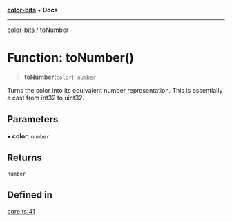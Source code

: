 [**color-bits**](../README.md) • **Docs**

***

[color-bits](../README.md) / toNumber

# Function: toNumber()

> **toNumber**(`color`): `number`

Turns the color into its equivalent number representation.
This is essentially a cast from int32 to uint32.

## Parameters

• **color**: `number`

## Returns

`number`

## Defined in

[core.ts:41](https://github.com/romgrk/color-bits/blob/e6e18569fa37645f22dd4f4c831dece10d0dd00b/src/core.ts#L41)
